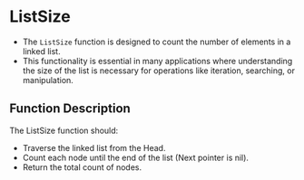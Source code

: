 # ListSize

* The `ListSize` function is designed to count the number of elements in a linked list. 
* This functionality is essential in many applications where understanding the size of the list is necessary for operations like iteration, searching, or manipulation.


## Function Description

The ListSize function should:

* Traverse the linked list from the Head.
* Count each node until the end of the list (Next pointer is nil).
* Return the total count of nodes.